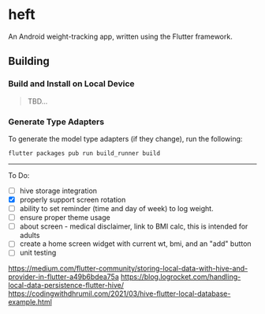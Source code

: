 # heft

An Android weight-tracking app, written using the Flutter framework.

## Building

### Build and Install on Local Device

> TBD...

### Generate Type Adapters

To generate the model type adapters (if they change), run the following:

    flutter packages pub run build_runner build

---

To Do:

* [ ] hive storage integration
* [x] properly support screen rotation
* [ ] ability to set reminder (time and day of week) to log weight.
* [ ] ensure proper theme usage
* [ ] about screen - medical disclaimer, link to BMI calc, this is intended for adults
* [ ] create a home screen widget with current wt, bmi, and an "add" button
* [ ] unit testing

https://medium.com/flutter-community/storing-local-data-with-hive-and-provider-in-flutter-a49b6bdea75a
https://blog.logrocket.com/handling-local-data-persistence-flutter-hive/
https://codingwithdhrumil.com/2021/03/hive-flutter-local-database-example.html
